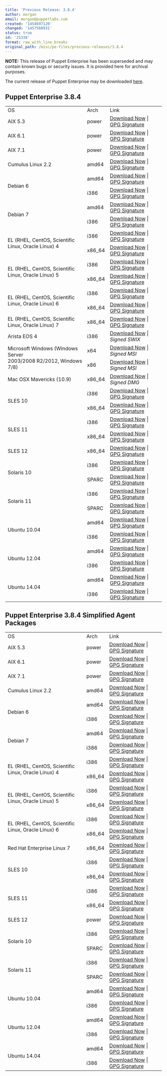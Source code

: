 ```yaml
---
title: 'Previous Release: 3.8.4'
author: morgan
email: morgan@puppetlabs.com
created: '1454697120'
changed: '1457560931'
status: true
id: '25338'
format: raw_with_line_breaks
original_path: /misc/pe-files/previous-releases/3.8.4
---
```

<p><b>NOTE:</b> This release of Puppet Enterprise has been superseded and may contain known bugs or security issues. It is provided here for archival purposes.
</p><p>The current release of Puppet Enterprise may be downloaded <a href="/misc/pe-files/">here</a>.

</p><h2 id="pe_383">Puppet Enterprise 3.8.4</h2>
<table>
<tbody>
<tr>
<td>OS</td>
<td>Arch</td>
<td>Link</td>
</tr>


<tr>
<td>AIX 5.3</td>
<td>power</td>
<td><a href="https://pm.puppetlabs.com/puppet-enterprise/3.8.4/puppet-enterprise-3.8.4-aix-5.3-power.tar.gz">Download Now</a> | <a href="https://pm.puppetlabs.com/puppet-enterprise/3.8.4/puppet-enterprise-3.8.4-aix-5.3-power.tar.gz.asc">GPG Signature</a></td>
</tr>

<tr>
<td>AIX 6.1</td>
<td>power</td>
<td><a href="https://pm.puppetlabs.com/puppet-enterprise/3.8.4/puppet-enterprise-3.8.4-aix-6.1-power.tar.gz">Download Now</a> | <a href="https://pm.puppetlabs.com/puppet-enterprise/3.8.4/puppet-enterprise-3.8.4-aix-6.1-power.tar.gz.asc">GPG Signature</a></td>
</tr>

<tr>
<td>AIX 7.1</td>
<td>power</td>
<td><a href="https://pm.puppetlabs.com/puppet-enterprise/3.8.4/puppet-enterprise-3.8.4-aix-7.1-power.tar.gz">Download Now</a> | <a href="https://pm.puppetlabs.com/puppet-enterprise/3.8.4/puppet-enterprise-3.8.4-aix-7.1-power.tar.gz.asc">GPG Signature</a></td>
</tr>


<tr>
<td>Cumulus Linux 2.2</td>
<td>amd64</td>
<td><a href="https://pm.puppetlabs.com/puppet-enterprise/3.8.4/puppet-enterprise-3.8.4-cumulus-2.2-amd64.tar.gz">Download Now</a> | <a href="https://pm.puppetlabs.com/puppet-enterprise/3.8.4/puppet-enterprise-3.8.4-cumulus-2.2-amd64.tar.gz.asc">GPG Signature</a></td>
</tr>


<tr>
<td rowspan="2">Debian 6</td>
<td>amd64</td>
<td><a href="https://pm.puppetlabs.com/puppet-enterprise/3.8.4/puppet-enterprise-3.8.4-debian-6-amd64.tar.gz">Download Now</a> | <a href="https://pm.puppetlabs.com/puppet-enterprise/3.8.4/puppet-enterprise-3.8.4-debian-6-amd64.tar.gz.asc">GPG Signature</a></td>
</tr>
<tr>
<td>i386</td>
<td><a href="https://pm.puppetlabs.com/puppet-enterprise/3.8.4/puppet-enterprise-3.8.4-debian-6-i386.tar.gz">Download Now</a> | <a href="https://pm.puppetlabs.com/puppet-enterprise/3.8.4/puppet-enterprise-3.8.4-debian-6-i386.tar.gz.asc">GPG Signature</a></td>
</tr>

<tr>
<td rowspan="2">Debian 7</td>
<td>amd64</td>
<td><a href="https://pm.puppetlabs.com/puppet-enterprise/3.8.4/puppet-enterprise-3.8.4-debian-7-amd64.tar.gz">Download Now</a> | <a href="https://pm.puppetlabs.com/puppet-enterprise/3.8.4/puppet-enterprise-3.8.4-debian-7-amd64.tar.gz.asc">GPG Signature</a></td>
</tr>
<tr>
<td>i386</td>
<td><a href="https://pm.puppetlabs.com/puppet-enterprise/3.8.4/puppet-enterprise-3.8.4-debian-7-i386.tar.gz">Download Now</a> | <a href="https://pm.puppetlabs.com/puppet-enterprise/3.8.4/puppet-enterprise-3.8.4-debian-7-i386.tar.gz.asc">GPG Signature</a></td>
</tr>


<tr>
<td rowspan="2">EL (RHEL, CentOS, Scientific Linux, Oracle Linux) 4</td>
<td>i386</td>
<td><a href="https://pm.puppetlabs.com/puppet-enterprise/3.8.4/puppet-enterprise-3.8.4-el-4-i386.tar.gz">Download Now</a> | <a href="https://pm.puppetlabs.com/puppet-enterprise/3.8.4/puppet-enterprise-3.8.4-el-4-i386.tar.gz.asc">GPG Signature</a></td>
</tr>
<tr>
<td>x86_64</td>
<td><a href="https://pm.puppetlabs.com/puppet-enterprise/3.8.4/puppet-enterprise-3.8.4-el-4-x86_64.tar.gz">Download Now</a> | <a href="https://pm.puppetlabs.com/puppet-enterprise/3.8.4/puppet-enterprise-3.8.4-el-4-x86_64.tar.gz.asc">GPG Signature</a></td>
</tr>

<tr>
<td rowspan="2">EL (RHEL, CentOS, Scientific Linux, Oracle Linux) 5</td>
<td>i386</td>
<td><a href="https://pm.puppetlabs.com/puppet-enterprise/3.8.4/puppet-enterprise-3.8.4-el-5-i386.tar.gz">Download Now</a> | <a href="https://pm.puppetlabs.com/puppet-enterprise/3.8.4/puppet-enterprise-3.8.4-el-5-i386.tar.gz.asc">GPG Signature</a></td>
</tr>
<tr>
<td>x86_64</td>
<td><a href="https://pm.puppetlabs.com/puppet-enterprise/3.8.4/puppet-enterprise-3.8.4-el-5-x86_64.tar.gz">Download Now</a> | <a href="https://pm.puppetlabs.com/puppet-enterprise/3.8.4/puppet-enterprise-3.8.4-el-5-x86_64.tar.gz.asc">GPG Signature</a></td>
</tr>

<tr>
<td rowspan="2">EL (RHEL, CentOS, Scientific Linux, Oracle Linux) 6</td>
<td>i386</td>
<td><a href="https://pm.puppetlabs.com/puppet-enterprise/3.8.4/puppet-enterprise-3.8.4-el-6-i386.tar.gz">Download Now</a> | <a href="https://pm.puppetlabs.com/puppet-enterprise/3.8.4/puppet-enterprise-3.8.4-el-6-i386.tar.gz.asc">GPG Signature</a></td>
</tr>
<tr>
<td>x86_64</td>
<td><a href="https://pm.puppetlabs.com/puppet-enterprise/3.8.4/puppet-enterprise-3.8.4-el-6-x86_64.tar.gz">Download Now</a> | <a href="https://pm.puppetlabs.com/puppet-enterprise/3.8.4/puppet-enterprise-3.8.4-el-6-x86_64.tar.gz.asc">GPG Signature</a></td>
</tr>

<tr>
<td>EL (RHEL, CentOS, Scientific Linux, Oracle Linux) 7</td>
<td>x86_64</td>
<td><a href="https://pm.puppetlabs.com/puppet-enterprise/3.8.4/puppet-enterprise-3.8.4-el-7-x86_64.tar.gz">Download Now</a> | <a href="https://pm.puppetlabs.com/puppet-enterprise/3.8.4/puppet-enterprise-3.8.4-el-7-x86_64.tar.gz.asc">GPG Signature</a></td>
</tr>


<tr>
<td>Arista EOS 4</td>
<td>i386</td>
<td><a href="https://pm.puppetlabs.com/puppet-enterprise/3.8.4/puppet-enterprise-3.8.4-eos-4-i386.swix">Download Now</a> | <em>Signed SWIX<em></em></em></td>
</tr>


<tr>
<td rowspan="2">Microsoft Windows (Windows Server <br>2003/2008 R2/2012, Windows 7/8)</td>
<td>x64</td>
<td><a href="http://pm.puppetlabs.com/puppet-enterprise/3.8.4/puppet-enterprise-3.8.4-1-x64.msi">Download Now</a> | <em>Signed MSI<em></em></em></td>
</tr>
<tr>
<td>x86</td>
<td><a href="http://pm.puppetlabs.com/puppet-enterprise/3.8.4/puppet-enterprise-3.8.4-1.msi">Download Now</a> | <em>Signed MSI<em></em></em></td>
</tr>


<tr>
<td>Mac OSX Mavericks (10.9)</td>
<td>x86_64</td>
<td><a href="https://pm.puppetlabs.com/puppet-enterprise/3.8.4/puppet-enterprise-3.8.4-osx-10.9-x86_64.dmg">Download Now</a> | <em>Signed DMG<em></em></em></td>
</tr>


<tr>
<td rowspan="2">SLES 10</td>
<td>i386</td>
<td><a href="https://pm.puppetlabs.com/puppet-enterprise/3.8.4/puppet-enterprise-3.8.4-sles-10-i386.tar.gz">Download Now</a> | <a href="https://pm.puppetlabs.com/puppet-enterprise/3.8.4/puppet-enterprise-3.8.4-sles-10-i386.tar.gz.asc">GPG Signature</a></td>
</tr>
<tr>
<td>x86_64</td>
<td><a href="https://pm.puppetlabs.com/puppet-enterprise/3.8.4/puppet-enterprise-3.8.4-sles-10-x86_64.tar.gz">Download Now</a> | <a href="https://pm.puppetlabs.com/puppet-enterprise/3.8.4/puppet-enterprise-3.8.4-sles-10-x86_64.tar.gz.asc">GPG Signature</a></td>
</tr>

<tr>
<td rowspan="2">SLES 11</td>
<td>i386</td>
<td><a href="https://pm.puppetlabs.com/puppet-enterprise/3.8.4/puppet-enterprise-3.8.4-sles-11-i386.tar.gz">Download Now</a> | <a href="https://pm.puppetlabs.com/puppet-enterprise/3.8.4/puppet-enterprise-3.8.4-sles-11-i386.tar.gz.asc">GPG Signature</a></td>
</tr>
<tr>
<td>x86_64</td>
<td><a href="https://pm.puppetlabs.com/puppet-enterprise/3.8.4/puppet-enterprise-3.8.4-sles-11-x86_64.tar.gz">Download Now</a> | <a href="https://pm.puppetlabs.com/puppet-enterprise/3.8.4/puppet-enterprise-3.8.4-sles-11-x86_64.tar.gz.asc">GPG Signature</a></td>
</tr>

<tr>
<td>SLES 12</td>
<td>x86_64</td>
<td><a href="https://pm.puppetlabs.com/puppet-enterprise/3.8.4/puppet-enterprise-3.8.4-sles-12-x86_64.tar.gz">Download Now</a> | <a href="https://pm.puppetlabs.com/puppet-enterprise/3.8.4/puppet-enterprise-3.8.4-sles-12-x86_64.tar.gz.asc">GPG Signature</a></td>
</tr>


<tr>
<td rowspan="2">Solaris 10</td>
<td>i386</td>
<td><a href="https://pm.puppetlabs.com/puppet-enterprise/3.8.4/puppet-enterprise-3.8.4-solaris-10-i386.tar.gz">Download Now</a> | <a href="https://pm.puppetlabs.com/puppet-enterprise/3.8.4/puppet-enterprise-3.8.4-solaris-10-i386.tar.gz.asc">GPG Signature</a></td>
</tr>
<tr>
<td>SPARC</td>
<td><a href="https://pm.puppetlabs.com/puppet-enterprise/3.8.4/puppet-enterprise-3.8.4-solaris-10-sparc.tar.gz">Download Now</a> | <a href="https://pm.puppetlabs.com/puppet-enterprise/3.8.4/puppet-enterprise-3.8.4-solaris-10-sparc.tar.gz.asc">GPG Signature</a></td>
</tr>

<tr>
<td rowspan="2">Solaris 11</td>
<td>i386</td>
<td><a href="https://pm.puppetlabs.com/puppet-enterprise/3.8.4/puppet-enterprise-3.8.4-solaris-11-i386.tar.gz">Download Now</a> | <a href="https://pm.puppetlabs.com/puppet-enterprise/3.8.4/puppet-enterprise-3.8.4-solaris-11-i386.tar.gz.asc">GPG Signature</a></td>
</tr>
<tr>
<td>SPARC</td>
<td><a href="https://pm.puppetlabs.com/puppet-enterprise/3.8.4/puppet-enterprise-3.8.4-solaris-11-sparc.tar.gz">Download Now</a> | <a href="https://pm.puppetlabs.com/puppet-enterprise/3.8.4/puppet-enterprise-3.8.4-solaris-11-sparc.tar.gz.asc">GPG Signature</a></td>
</tr>


<tr>
<td rowspan="2">Ubuntu 10.04</td>
<td>amd64</td>
<td><a href="https://pm.puppetlabs.com/puppet-enterprise/3.8.4/puppet-enterprise-3.8.4-ubuntu-10.04-amd64.tar.gz">Download Now</a> | <a href="https://pm.puppetlabs.com/puppet-enterprise/3.8.4/puppet-enterprise-3.8.4-ubuntu-10.04-amd64.tar.gz.asc">GPG Signature</a></td>
</tr>
<tr>
<td>i386</td>
<td><a href="https://pm.puppetlabs.com/puppet-enterprise/3.8.4/puppet-enterprise-3.8.4-ubuntu-10.04-i386.tar.gz">Download Now</a> | <a href="https://pm.puppetlabs.com/puppet-enterprise/3.8.4/puppet-enterprise-3.8.4-ubuntu-10.04-i386.tar.gz.asc">GPG Signature</a></td>
</tr>

<tr>
<td rowspan="2">Ubuntu 12.04</td>
<td>amd64</td>
<td><a href="https://pm.puppetlabs.com/puppet-enterprise/3.8.4/puppet-enterprise-3.8.4-ubuntu-12.04-amd64.tar.gz">Download Now</a> | <a href="https://pm.puppetlabs.com/puppet-enterprise/3.8.4/puppet-enterprise-3.8.4-ubuntu-12.04-amd64.tar.gz.asc">GPG Signature</a></td>
</tr>
<tr>
<td>i386</td>
<td><a href="https://pm.puppetlabs.com/puppet-enterprise/3.8.4/puppet-enterprise-3.8.4-ubuntu-12.04-i386.tar.gz">Download Now</a> | <a href="https://pm.puppetlabs.com/puppet-enterprise/3.8.4/puppet-enterprise-3.8.4-ubuntu-12.04-i386.tar.gz.asc">GPG Signature</a></td>
</tr>

<tr>
<td rowspan="2">Ubuntu 14.04</td>
<td>amd64</td>
<td><a href="https://pm.puppetlabs.com/puppet-enterprise/3.8.4/puppet-enterprise-3.8.4-ubuntu-14.04-amd64.tar.gz">Download Now</a> | <a href="https://pm.puppetlabs.com/puppet-enterprise/3.8.4/puppet-enterprise-3.8.4-ubuntu-14.04-amd64.tar.gz.asc">GPG Signature</a></td>
</tr>
<tr>
<td>i386</td>
<td><a href="https://pm.puppetlabs.com/puppet-enterprise/3.8.4/puppet-enterprise-3.8.4-ubuntu-14.04-i386.tar.gz">Download Now</a> | <a href="https://pm.puppetlabs.com/puppet-enterprise/3.8.4/puppet-enterprise-3.8.4-ubuntu-14.04-i386.tar.gz.asc">GPG Signature</a></td>
</tr>
</tbody>
</table>





<h2 id="pe_a_382">Puppet Enterprise 3.8.4 Simplified Agent Packages</h2>
<table>
<tbody>
<tr>
<td>OS</td>
<td>Arch</td>
<td>Link</td>
</tr>


<tr>
<td>AIX 5.3</td>
<td>power</td>
<td><a href="https://pm.puppetlabs.com/puppet-enterprise/3.8.4/puppet-enterprise-3.8.4-aix-5.3-power-agent.tar.gz">Download Now</a> | <a href="https://pm.puppetlabs.com/puppet-enterprise/3.8.4/puppet-enterprise-3.8.4-aix-5.3-power-agent.tar.gz.asc">GPG Signature</a></td>
</tr>

<tr>
<td>AIX 6.1</td>
<td>power</td>
<td><a href="https://pm.puppetlabs.com/puppet-enterprise/3.8.4/puppet-enterprise-3.8.4-aix-6.1-power-agent.tar.gz">Download Now</a> | <a href="https://pm.puppetlabs.com/puppet-enterprise/3.8.4/puppet-enterprise-3.8.4-aix-6.1-power-agent.tar.gz.asc">GPG Signature</a></td>
</tr>

<tr>
<td>AIX 7.1</td>
<td>power</td>
<td><a href="https://pm.puppetlabs.com/puppet-enterprise/3.8.4/puppet-enterprise-3.8.4-aix-7.1-power-agent.tar.gz">Download Now</a> | <a href="https://pm.puppetlabs.com/puppet-enterprise/3.8.4/puppet-enterprise-3.8.4-aix-7.1-power-agent.tar.gz.asc">GPG Signature</a></td>
</tr>


<tr>
<td>Cumulus Linux 2.2</td>
<td>amd64</td>
<td><a href="https://pm.puppetlabs.com/puppet-enterprise/3.8.4/puppet-enterprise-3.8.4-cumulus-2.2-amd64-agent.tar.gz">Download Now</a> | <a href="https://pm.puppetlabs.com/puppet-enterprise/3.8.4/puppet-enterprise-3.8.4-cumulus-2.2-amd64-agent.tar.gz.asc">GPG Signature</a></td>
</tr>


<tr>
<td rowspan="2">Debian 6</td>
<td>amd64</td>
<td><a href="https://pm.puppetlabs.com/puppet-enterprise/3.8.4/puppet-enterprise-3.8.4-debian-6-amd64-agent.tar.gz">Download Now</a> | <a href="https://pm.puppetlabs.com/puppet-enterprise/3.8.4/puppet-enterprise-3.8.4-debian-6-amd64-agent.tar.gz.asc">GPG Signature</a></td>
</tr>
<tr>
<td>i386</td>
<td><a href="https://pm.puppetlabs.com/puppet-enterprise/3.8.4/puppet-enterprise-3.8.4-debian-6-i386-agent.tar.gz">Download Now</a> | <a href="https://pm.puppetlabs.com/puppet-enterprise/3.8.4/puppet-enterprise-3.8.4-debian-6-i386-agent.tar.gz.asc">GPG Signature</a></td>
</tr>

<tr>
<td rowspan="2">Debian 7</td>
<td>amd64</td>
<td><a href="https://pm.puppetlabs.com/puppet-enterprise/3.8.4/puppet-enterprise-3.8.4-debian-7-amd64-agent.tar.gz">Download Now</a> | <a href="https://pm.puppetlabs.com/puppet-enterprise/3.8.4/puppet-enterprise-3.8.4-debian-7-amd64-agent.tar.gz.asc">GPG Signature</a></td>
</tr>
<tr>
<td>i386</td>
<td><a href="https://pm.puppetlabs.com/puppet-enterprise/3.8.4/puppet-enterprise-3.8.4-debian-7-i386-agent.tar.gz">Download Now</a> | <a href="https://pm.puppetlabs.com/puppet-enterprise/3.8.4/puppet-enterprise-3.8.4-debian-7-i386-agent.tar.gz.asc">GPG Signature</a></td>
</tr>


<tr>
<td rowspan="2">EL (RHEL, CentOS, Scientific Linux, Oracle Linux) 4</td>
<td>i386</td>
<td><a href="https://pm.puppetlabs.com/puppet-enterprise/3.8.4/puppet-enterprise-3.8.4-el-4-i386-agent.tar.gz">Download Now</a> | <a href="https://pm.puppetlabs.com/puppet-enterprise/3.8.4/puppet-enterprise-3.8.4-el-4-i386-agent.tar.gz.asc">GPG Signature</a></td>
</tr>
<tr>
<td>x86_64</td>
<td><a href="https://pm.puppetlabs.com/puppet-enterprise/3.8.4/puppet-enterprise-3.8.4-el-4-x86_64-agent.tar.gz">Download Now</a> | <a href="https://pm.puppetlabs.com/puppet-enterprise/3.8.4/puppet-enterprise-3.8.4-el-4-x86_64-agent.tar.gz.asc">GPG Signature</a></td>
</tr>

<tr>
<td rowspan="2">EL (RHEL, CentOS, Scientific Linux, Oracle Linux) 5</td>
<td>i386</td>
<td><a href="https://pm.puppetlabs.com/puppet-enterprise/3.8.4/puppet-enterprise-3.8.4-el-5-i386-agent.tar.gz">Download Now</a> | <a href="https://pm.puppetlabs.com/puppet-enterprise/3.8.4/puppet-enterprise-3.8.4-el-5-i386-agent.tar.gz.asc">GPG Signature</a></td>
</tr>
<tr>
<td>x86_64</td>
<td><a href="https://pm.puppetlabs.com/puppet-enterprise/3.8.4/puppet-enterprise-3.8.4-el-5-x86_64-agent.tar.gz">Download Now</a> | <a href="https://pm.puppetlabs.com/puppet-enterprise/3.8.4/puppet-enterprise-3.8.4-el-5-x86_64-agent.tar.gz.asc">GPG Signature</a></td>
</tr>

<tr>
<td rowspan="2">EL (RHEL, CentOS, Scientific Linux, Oracle Linux) 6</td>
<td>i386</td>
<td><a href="https://pm.puppetlabs.com/puppet-enterprise/3.8.4/puppet-enterprise-3.8.4-el-6-i386-agent.tar.gz">Download Now</a> | <a href="https://pm.puppetlabs.com/puppet-enterprise/3.8.4/puppet-enterprise-3.8.4-el-6-i386-agent.tar.gz.asc">GPG Signature</a></td>
</tr>
<tr>
<td>x86_64</td>
<td><a href="https://pm.puppetlabs.com/puppet-enterprise/3.8.4/puppet-enterprise-3.8.4-el-6-x86_64-agent.tar.gz">Download Now</a> | <a href="https://pm.puppetlabs.com/puppet-enterprise/3.8.4/puppet-enterprise-3.8.4-el-6-x86_64-agent.tar.gz.asc">GPG Signature</a></td>
</tr>

<tr>
<td>Red Hat Enterprise Linux 7</td>
<td>x86_64</td>
<td><a href="https://pm.puppetlabs.com/puppet-enterprise/3.8.4/puppet-enterprise-3.8.4-el-7-x86_64-agent.tar.gz">Download Now</a> | <a href="https://pm.puppetlabs.com/puppet-enterprise/3.8.4/puppet-enterprise-3.8.4-el-7-x86_64-agent.tar.gz.asc">GPG Signature</a></td>
</tr>


<tr>
<td rowspan="2">SLES 10</td>
<td>i386</td>
<td><a href="https://pm.puppetlabs.com/puppet-enterprise/3.8.4/puppet-enterprise-3.8.4-sles-10-i386-agent.tar.gz">Download Now</a> | <a href="https://pm.puppetlabs.com/puppet-enterprise/3.8.4/puppet-enterprise-3.8.4-sles-10-i386-agent.tar.gz.asc">GPG Signature</a></td>
</tr>
<tr>
<td>x86_64</td>
<td><a href="https://pm.puppetlabs.com/puppet-enterprise/3.8.4/puppet-enterprise-3.8.4-sles-10-x86_64-agent.tar.gz">Download Now</a> | <a href="https://pm.puppetlabs.com/puppet-enterprise/3.8.4/puppet-enterprise-3.8.4-sles-10-x86_64-agent.tar.gz.asc">GPG Signature</a></td>
</tr>

<tr>
<td rowspan="2">SLES 11</td>
<td>i386</td>
<td><a href="https://pm.puppetlabs.com/puppet-enterprise/3.8.4/puppet-enterprise-3.8.4-sles-11-i386-agent.tar.gz">Download Now</a> | <a href="https://pm.puppetlabs.com/puppet-enterprise/3.8.4/puppet-enterprise-3.8.4-sles-11-i386-agent.tar.gz.asc">GPG Signature</a></td>
</tr>
<tr>
<td>x86_64</td>
<td><a href="https://pm.puppetlabs.com/puppet-enterprise/3.8.4/puppet-enterprise-3.8.4-sles-11-x86_64-agent.tar.gz">Download Now</a> | <a href="https://pm.puppetlabs.com/puppet-enterprise/3.8.4/puppet-enterprise-3.8.4-sles-11-x86_64-agent.tar.gz.asc">GPG Signature</a></td>
</tr>

<tr>
<td>SLES 12</td>
<td>power</td>
<td><a href="https://pm.puppetlabs.com/puppet-enterprise/3.8.4/puppet-enterprise-3.8.4-sles-12-x86_64-agent.tar.gz">Download Now</a> | <a href="https://pm.puppetlabs.com/puppet-enterprise/3.8.4/puppet-enterprise-3.8.4-sles-12-x86_64-agent.tar.gz.asc">GPG Signature</a></td>
</tr>


<tr>
<td rowspan="2">Solaris 10</td>
<td>i386</td>
<td><a href="https://pm.puppetlabs.com/puppet-enterprise/3.8.4/puppet-enterprise-3.8.4-solaris-10-i386-agent.tar.gz">Download Now</a> | <a href="https://pm.puppetlabs.com/puppet-enterprise/3.8.4/puppet-enterprise-3.8.4-solaris-10-i386-agent.tar.gz.asc">GPG Signature</a></td>
</tr>
<tr>
<td>SPARC</td>
<td><a href="https://pm.puppetlabs.com/puppet-enterprise/3.8.4/puppet-enterprise-3.8.4-solaris-10-sparc-agent.tar.gz">Download Now</a> | <a href="https://pm.puppetlabs.com/puppet-enterprise/3.8.4/puppet-enterprise-3.8.4-solaris-10-sparc-agent.tar.gz.asc">GPG Signature</a></td>
</tr>

<tr>
<td rowspan="2">Solaris 11</td>
<td>i386</td>
<td><a href="https://pm.puppetlabs.com/puppet-enterprise/3.8.4/puppet-enterprise-3.8.4-solaris-11-i386-agent.tar.gz">Download Now</a> | <a href="https://pm.puppetlabs.com/puppet-enterprise/3.8.4/puppet-enterprise-3.8.4-solaris-11-i386-agent.tar.gz.asc">GPG Signature</a></td>
</tr>
<tr>
<td>SPARC</td>
<td><a href="https://pm.puppetlabs.com/puppet-enterprise/3.8.4/puppet-enterprise-3.8.4-solaris-11-sparc-agent.tar.gz">Download Now</a> | <a href="https://pm.puppetlabs.com/puppet-enterprise/3.8.4/puppet-enterprise-3.8.4-solaris-11-sparc-agent.tar.gz.asc">GPG Signature</a></td>
</tr>


<tr>
<td rowspan="2">Ubuntu 10.04</td>
<td>amd64</td>
<td><a href="https://pm.puppetlabs.com/puppet-enterprise/3.8.4/puppet-enterprise-3.8.4-ubuntu-10.04-amd64-agent.tar.gz">Download Now</a> | <a href="https://pm.puppetlabs.com/puppet-enterprise/3.8.4/puppet-enterprise-3.8.4-ubuntu-10.04-amd64-agent.tar.gz.asc">GPG Signature</a></td>
</tr>
<tr>
<td>i386</td>
<td><a href="https://pm.puppetlabs.com/puppet-enterprise/3.8.4/puppet-enterprise-3.8.4-ubuntu-10.04-i386-agent.tar.gz">Download Now</a> | <a href="https://pm.puppetlabs.com/puppet-enterprise/3.8.4/puppet-enterprise-3.8.4-ubuntu-10.04-i386-agent.tar.gz.asc">GPG Signature</a></td>
</tr>

<tr>
<td rowspan="2">Ubuntu 12.04</td>
<td>amd64</td>
<td><a href="https://pm.puppetlabs.com/puppet-enterprise/3.8.4/puppet-enterprise-3.8.4-ubuntu-12.04-amd64-agent.tar.gz">Download Now</a> | <a href="https://pm.puppetlabs.com/puppet-enterprise/3.8.4/puppet-enterprise-3.8.4-ubuntu-12.04-amd64-agent.tar.gz.asc">GPG Signature</a></td>
</tr>
<tr>
<td>i386</td>
<td><a href="https://pm.puppetlabs.com/puppet-enterprise/3.8.4/puppet-enterprise-3.8.4-ubuntu-12.04-i386-agent.tar.gz">Download Now</a> | <a href="https://pm.puppetlabs.com/puppet-enterprise/3.8.4/puppet-enterprise-3.8.4-ubuntu-12.04-i386-agent.tar.gz.asc">GPG Signature</a></td>
</tr>

<tr>
<td rowspan="2">Ubuntu 14.04</td>
<td>amd64</td>
<td><a href="https://pm.puppetlabs.com/puppet-enterprise/3.8.4/puppet-enterprise-3.8.4-ubuntu-14.04-amd64-agent.tar.gz">Download Now</a> | <a href="https://pm.puppetlabs.com/puppet-enterprise/3.8.4/puppet-enterprise-3.8.4-ubuntu-14.04-amd64-agent.tar.gz.asc">GPG Signature</a></td>
</tr>
<tr>
<td>i386</td>
<td><a href="https://pm.puppetlabs.com/puppet-enterprise/3.8.4/puppet-enterprise-3.8.4-ubuntu-14.04-i386-agent.tar.gz">Download Now</a> | <a href="https://pm.puppetlabs.com/puppet-enterprise/3.8.4/puppet-enterprise-3.8.4-ubuntu-14.04-i386-agent.tar.gz.asc">GPG Signature</a></td>
</tr>
</tbody>
</table>
